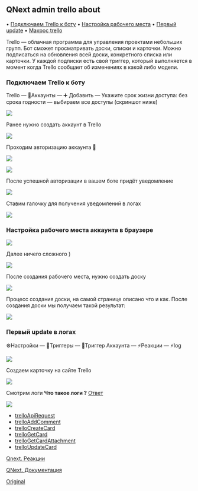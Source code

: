 ## QNext admin trello about

• [Подключаем Trello к боту](#подлючаем-trello-к-боту)
• [Настройка рабочего места](#настроика-рабочего-места-аккаунта-в-браузере) 
• [Первый update](#первыи-update-в-логах)
• [Макрос trello](/docs-test/_export/macros/trello)


Trello — облачная программа для управления проектами небольших групп.
Бот сможет просматривать доски, списки и карточки. Можно подписаться на обновления всей доски, конкретного списка или карточки. У каждой подписки есть свой триггер, который выполняется в момент когда Trello сообщает об изменениях в какой либо модели. 

### Подключаем Trello к боту

Trello — 🧰Аккаунты — ➕ Добавить — Укажите срок жизни доступа: без срока годности —  выбираем все доступы (скриншот ниже)

![](./1.png)

Ранее нужно создать аккаунт в Trello

![](./2.png)

Проходим авторизацию аккаунта 🧰

![](./3.png)

![](./4.png)

После успешной авторизации в вашем боте придёт уведомление

![](./5.png)

Ставим галочку для получения уведомлений в логах

![](./6.png)
### Настройка рабочего места аккаунта в браузере                                                                                                                                                                                                                                                                                                                                                                                                                                                                                                                                                                                                                                                                                                                                                                                                                                                                                                                                                                                                                                                                                                                                                                                                                                                                                                                                                                                                                                                                                                                                                                                                                             

![](./7.png)

Далее ничего сложного )

![](./8.png)

После создания рабочего места, нужно создать доску

![](./9.png)

Процесс создания доски, на самой странице описано что и как. После создания доски мы получаем такой результат:

![](./10.png)
### Первый update в логах

⚙️Настройки — 🔗Триггеры — 🔗Триггер Аккаунта — ⚡️Реакции — ⚡️log

![](./11.png)

Создаем карточку на сайте Trello

![](./12.png)

Смотрим логи 
**Что такое логи ?** [Ответ](/docs-test/_export/reactions/log) 

![](./13.png)
* [trelloApiRequest](/docs-test/_export/reactions/trelloapirequest)
* [trelloAddComment](/docs-test/_export/reactions/trelloaddcomment)
* [trelloCreateCard](/docs-test/_export/reactions/trellocreatecard)
* [trelloGetCard](/docs-test/_export/reactions/trellogetcard)
* [trelloGetCardAttachment](/docs-test/_export/reactions/trellocreatecardattachment)
* [trelloUpdateCard](/docs-test/_export/reactions/trelloupdatecard)



[Qnext. Реакции](/docs-test/_export/reactions)

[QNext. Документация](/docs-test/_export)
  
[Original](https://telegra.ph/QNext-admin-trello-about-02-16)